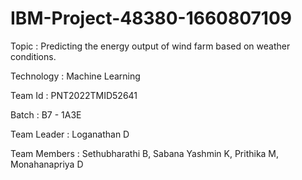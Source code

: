 # IBM-Project-48380-1660807109

Topic : Predicting the energy output of wind farm based
on weather conditions.

Technology : Machine Learning

Team Id : PNT2022TMID52641

Batch : B7 - 1A3E

Team Leader : Loganathan D

Team Members : Sethubharathi B, Sabana Yashmin K, Prithika M, Monahanapriya D
